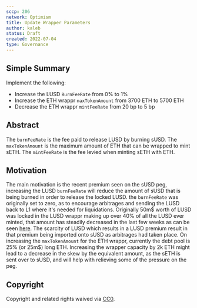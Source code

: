 ```yaml
---
sccp: 206
network: Optimism
title: Update Wrapper Parameters
author: kaleb
status: Draft
created: 2022-07-04
type: Governance
---
```


## Simple Summary

<!--"If you can't explain it simply, you don't understand it well enough." Provide a simplified and layman-accessible explanation of the SCCP.-->

Implement the following:
- Increase the LUSD `BurnFeeRate` from 0% to 1%
- Increase the ETH wrappr `maxTokenAmount` from 3700 ETH to 5700 ETH
- Decrease the ETH wrappr `mintFeeRate` from 20 bp to 5 bp

## Abstract

<!--A short (~200 word) description of the variable change proposed.-->

The `burnFeeRate` is the fee paid to release LUSD by burning sUSD. 
The `maxTokenAmount` is the maximum amount of ETH that can be wrapped to mint sETH.
The `mintFeeRate` is the fee levied when minting sETH with ETH.


## Motivation

<!--The motivation is critical for SCCPs that want to update variables within Synthetix. It should clearly explain why the existing variable is not incentive aligned. SCCP submissions without sufficient motivation may be rejected outright.-->

The main motivation is the recent premium seen on the sUSD peg, increasing the LUSD `burnFeeRate` will reduce the amount of sUSD that is being burned in order to release the locked LUSD. the `burnFeeRate` was originally set to zero, as to encourage arbitrages and sending the LUSD back to L1 where it's needed for liquidations. Originally 50m$ worth of LUSD was locked in the LUSD wrappr making up over 40% of all the LUSD ever minted, that amount has steadily decreased in the last few weeks as can be seen [here](https://dune.com/queries/848381/1489436). The scarcity of LUSD which results in a LUSD premium result in that premium being imported onto sUSD as arbitrages had taken place.
On increasing the `maxTokenAmount` for the ETH wrappr, currently the debt pool is 25% (or 25m$) long ETH. Increasing the wrapper capacity by 2k ETH might lead to a decrease in the skew by the equivalent amount, as the sETH is sent over to sUSD, and will help with relieving some of the pressure on the peg.

## Copyright

Copyright and related rights waived via [CC0](https://creativecommons.org/publicdomain/zero/1.0/).
